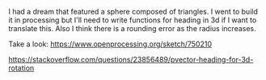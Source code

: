 I had a dream that featured a sphere composed of triangles. 
I went to build it in processing but I'll need to write functions for heading in 3d if I want to translate this.
Also I think there is a rounding error as the radius increases.

Take a look:
https://www.openprocessing.org/sketch/750210

https://stackoverflow.com/questions/23856489/pvector-heading-for-3d-rotation
